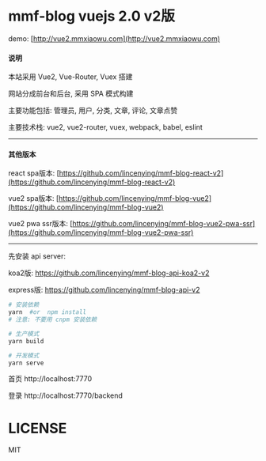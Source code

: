 # mmf-blog vuejs 2.0 v2版

demo: [http://vue2.mmxiaowu.com](http://vue2.mmxiaowu.com)

#### 说明

本站采用 Vue2, Vue-Router, Vuex 搭建

网站分成前台和后台, 采用 SPA 模式构建

主要功能包括: 管理员, 用户, 分类, 文章, 评论, 文章点赞

主要技术栈: vue2, vue2-router, vuex, webpack, babel, eslint

---

#### 其他版本

react spa版本: [https://github.com/lincenying/mmf-blog-react-v2](https://github.com/lincenying/mmf-blog-react-v2)

vue2 spa版本: [https://github.com/lincenying/mmf-blog-vue2](https://github.com/lincenying/mmf-blog-vue2)

vue2 pwa ssr版本: [https://github.com/lincenying/mmf-blog-vue2-pwa-ssr](https://github.com/lincenying/mmf-blog-vue2-pwa-ssr)

---

先安装 api server:

koa2版: https://github.com/lincenying/mmf-blog-api-koa2-v2

express版: https://github.com/lincenying/mmf-blog-api-v2

```bash
# 安装依赖
yarn  #or  npm install
# 注意: 不要用 cnpm 安装依赖

# 生产模式
yarn build

# 开发模式
yarn serve
```

首页
http://localhost:7770

登录
http://localhost:7770/backend

# LICENSE

MIT
